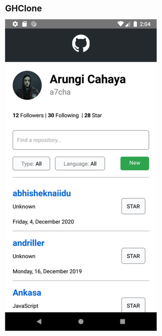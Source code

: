 # GHClone
<img src="https://github.com/a7cha/GHClone/blob/main/Screenshot_1610435060.png" width=500/>
